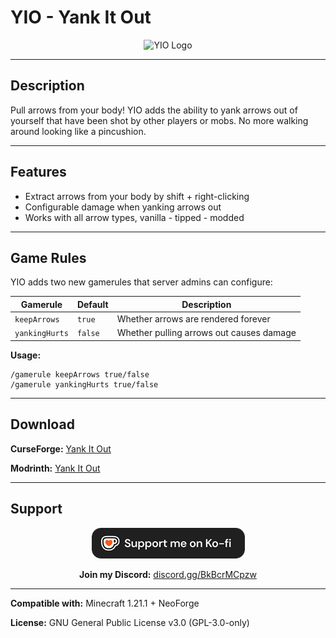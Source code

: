 # YIO - Yank It Out

<div align="center">
  <img src="logo.png" alt="YIO Logo" width="200"/>
</div>

---

## Description

Pull arrows from your body! YIO adds the ability to yank arrows out of yourself that have been shot by other players or mobs. No more walking around looking like a pincushion.

---

## Features

- Extract arrows from your body by shift + right-clicking
- Configurable damage when yanking arrows out
- Works with all arrow types, vanilla - tipped - modded

---

## Game Rules

YIO adds two new gamerules that server admins can configure:

| Gamerule | Default | Description                              |
|----------|---------|------------------------------------------|
| `keepArrows` | `true` | Whether arrows are rendered forever      |
| `yankingHurts` | `false` | Whether pulling arrows out causes damage |

**Usage:**
```
/gamerule keepArrows true/false
/gamerule yankingHurts true/false
```

---

## Download

**CurseForge:** [Yank It Out](https://www.curseforge.com/minecraft/mc-mods/yank-it-out)

**Modrinth:** [Yank It Out](https://modrinth.com/mod/yank-it-out)

---

## Support

<div align="center">
  
[![Support me on Ko-fi](kofi.png)](https://ko-fi.com/zsvan)

**Join my Discord:** [discord.gg/BkBcrMCpzw](https://discord.gg/BkBcrMCpzw)

</div>

---

**Compatible with:** Minecraft 1.21.1 + NeoForge

**License:** GNU General Public License v3.0 (GPL-3.0-only)
